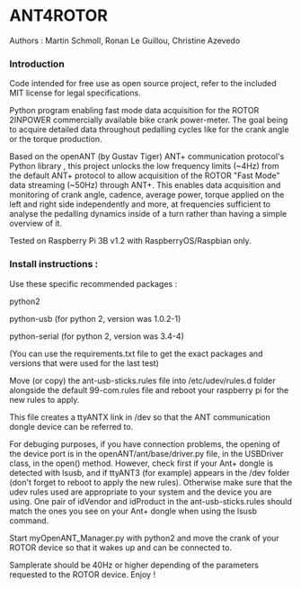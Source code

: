 # ANT4ROTOR

Authors : Martin Schmoll, Ronan Le Guillou, Christine Azevedo

### Introduction

Code intended for free use as open source project, refer to the included MIT license for legal specifications.

Python program enabling fast mode data acquisition for the ROTOR 2INPOWER commercially available bike crank power-meter. The goal being to acquire detailed data throughout pedalling cycles like for the crank angle or the torque production. 

Based on the openANT (by Gustav Tiger) ANT+ communication protocol's Python library , this project unlocks the low frequency limits (~4Hz) from the default ANT+ protocol to allow acquisition of the ROTOR "Fast Mode" data streaming (~50Hz) through ANT+. This enables data acquisition and monitoring of crank angle, cadence, average power, torque applied on the left and right side independently and more, at frequencies sufficient to analyse the pedalling dynamics inside of a turn rather than having a simple overview of it.


Tested on Raspberry Pi 3B v1.2 with RaspberryOS/Raspbian only.

### Install instructions :

Use these specific recommended packages :

python2

python-usb   	(for python 2, version was 1.0.2-1)

python-serial	(for python 2, version was 3.4-4)


(You can use the requirements.txt file to get the exact packages and versions that were used for the last test)

Move (or copy) the ant-usb-sticks.rules file into /etc/udev/rules.d folder alongside the default 99-com.rules file and reboot your raspberry pi for the new rules to apply.

This file creates a ttyANTX link in /dev so that the ANT communication dongle device can be referred to. 

For debuging purposes, if you have connection problems, the opening of the device port is in the openANT/ant/base/driver.py file, in the USBDriver class, in the open() method. However, check first if your Ant+ dongle is detected with lsusb, and if ttyANT3 (for example) appears in the /dev folder (don't forget to reboot to apply the new rules). Otherwise make sure that the udev rules used are appropriate to your system and the device you are using. One pair of idVendor and idProduct in the ant-usb-sticks.rules should match the ones you see on your Ant+ dongle when using the lsusb command. 


Start myOpenANT_Manager.py with python2 and move the crank of your ROTOR device so that it wakes up and can be connected to.

Samplerate should be 40Hz or higher depending of the parameters requested to the ROTOR device. Enjoy !



